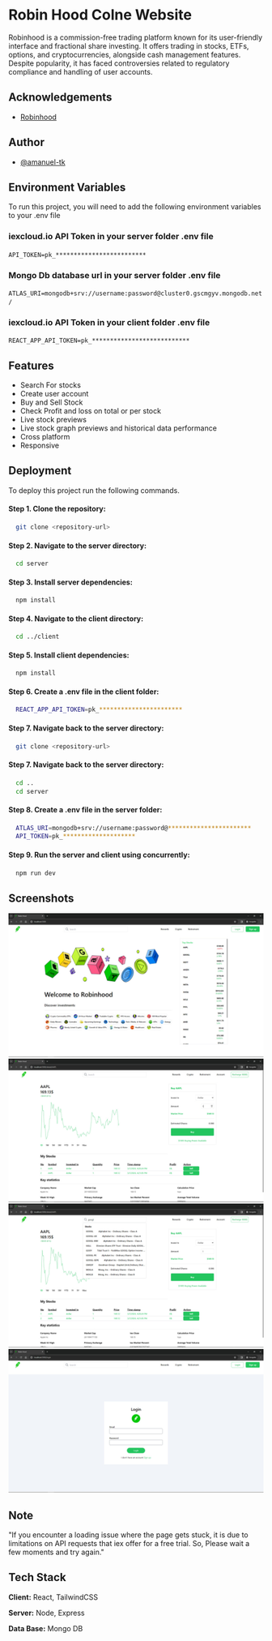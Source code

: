 
# Robin Hood Colne Website

Robinhood is a commission-free trading platform known for its user-friendly interface and fractional share investing. It offers trading in stocks, ETFs, options, and cryptocurrencies, alongside cash management features. Despite popularity, it has faced controversies related to regulatory compliance and handling of user accounts.


## Acknowledgements

 - [Robinhood](https://robinhood.com/)


## Author

- [@amanuel-tk](https://github.com/amanuel-tk)


## Environment Variables

To run this project, you will need to add the following environment variables to your .env file
### iexcloud.io API Token in your server folder .env file
`API_TOKEN=pk_*************************`
### Mongo Db  database url in your server folder .env file
`ATLAS_URI=mongodb+srv://username:password@cluster0.gscmgyv.mongodb.net/`
### iexcloud.io API Token in your client folder .env file
`REACT_APP_API_TOKEN=pk_***************************`





## Features

- Search For stocks
- Create user account
- Buy and Sell Stock 
- Check Profit and loss on total or per stock 
- Live stock previews
- Live stock graph previews and historical data performance
- Cross platform
- Responsive



## Deployment

To deploy this project run the following commands.

#### Step 1. Clone the repository:
```bash
  git clone <repository-url>
```
#### Step 2. Navigate to the server directory:
```bash
  cd server
```
#### Step 3. Install server dependencies:
```bash
  npm install
```
#### Step 4. Navigate to the client directory:
```bash
  cd ../client
```
#### Step 5. Install client dependencies:
```bash
  npm install
```
#### Step 6. Create a .env file in the client folder:
```bash
  REACT_APP_API_TOKEN=pk_***********************
```
#### Step 7. Navigate back to the server directory:
```bash
  git clone <repository-url>
```
#### Step 7. Navigate back to the server directory:
```bash
  cd ..
  cd server
```
#### Step 8. Create a .env file in the server folder:
```bash
  ATLAS_URI=mongodb+srv://username:password@***********************
  API_TOKEN=pk_********************
```
#### Step 9. Run the server and client using concurrently:
```bash
  npm run dev
```




## Screenshots


![App Screenshot](https://github.com/amanuel-tk/Robin-Hood/blob/main/screen%20shoot/photo_1_2024-03-07_20-26-30.jpg?raw=true) ![App Screenshot](https://github.com/amanuel-tk/Robin-Hood/blob/main/screen%20shoot/photo_3_2024-03-07_20-26-30.jpg?raw=true)
![App Screenshot](https://github.com/amanuel-tk/Robin-Hood/blob/main/screen%20shoot/photo_4_2024-03-07_20-26-30.jpg?raw=true)
![App Screenshot](https://github.com/amanuel-tk/Robin-Hood/blob/main/screen%20shoot/photo_2_2024-03-07_20-26-30.jpg?raw=true)



## Note

"If you encounter a loading issue where the page gets stuck, it is due to limitations on API requests that iex offer for a free trial. So, Please wait a few moments and try again."

## Tech Stack

**Client:** React, TailwindCSS

**Server:** Node, Express

**Data Base:** Mongo DB

